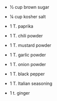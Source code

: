 - ½ cup brown sugar

- ¼ cup kosher salt

- 1 T. paprika

- 1 T. chili powder

- 1 T. mustard powder

- 1 T. garlic powder

- 1 T. onion powder

- 1 T. black pepper

- 1 T. Italian seasoning

- 1 t. ginger
